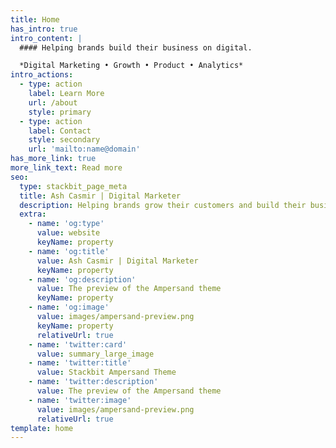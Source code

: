 ```yaml
---
title: Home
has_intro: true
intro_content: |
  #### Helping brands build their business on digital.

  *Digital Marketing • Growth • Product • Analytics*
intro_actions:
  - type: action
    label: Learn More
    url: /about
    style: primary
  - type: action
    label: Contact
    style: secondary
    url: 'mailto:name@domain'
has_more_link: true
more_link_text: Read more
seo:
  type: stackbit_page_meta
  title: Ash Casmir | Digital Marketer
  description: Helping brands grow their customers and build their business online.
  extra:
    - name: 'og:type'
      value: website
      keyName: property
    - name: 'og:title'
      value: Ash Casmir | Digital Marketer
      keyName: property
    - name: 'og:description'
      value: The preview of the Ampersand theme
      keyName: property
    - name: 'og:image'
      value: images/ampersand-preview.png
      keyName: property
      relativeUrl: true
    - name: 'twitter:card'
      value: summary_large_image
    - name: 'twitter:title'
      value: Stackbit Ampersand Theme
    - name: 'twitter:description'
      value: The preview of the Ampersand theme
    - name: 'twitter:image'
      value: images/ampersand-preview.png
      relativeUrl: true
template: home
---
```

